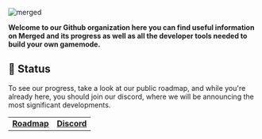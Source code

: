 ![merged](https://github.com/MergedGames/.github/assets/70103896/80993591-b2c2-4446-9ea7-0564a8b45dbe)

**Welcome to our Github organization here you can find useful information on Merged and its progress as well as all the developer tools needed to build your own gamemode.**

## 🚧 Status
<!-- To see our progress, take a look at our public roadmap [here.](https://github.com/orgs/MergedGames/projects/1)

And while you're already here, you should join our discord, where we will be announcing the most significant developments. -->
To see our progress, take a look at our public roadmap, and while you're already here, you should join our discord, where we will be announcing the most significant developments.

<!-- ![Group](https://github.com/MergedGames/.github/assets/70103896/5865e00c-855a-492f-9340-adeae576926e) -->

<table>
    <td>
        <a href="https://github.com/orgs/MergedGames/projects/1"> <b>Roadmap</b> </a>
    </td>
    <td>
        <a href="https://discord.gg/WS2Nk9KjRg"> <b>Discord</b> </a>
    </td>
</table>
